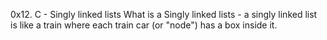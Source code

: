 0x12. C - Singly linked lists
What is a Singly linked lists - a singly linked list is like a train where each train car (or "node") has a box inside it.
